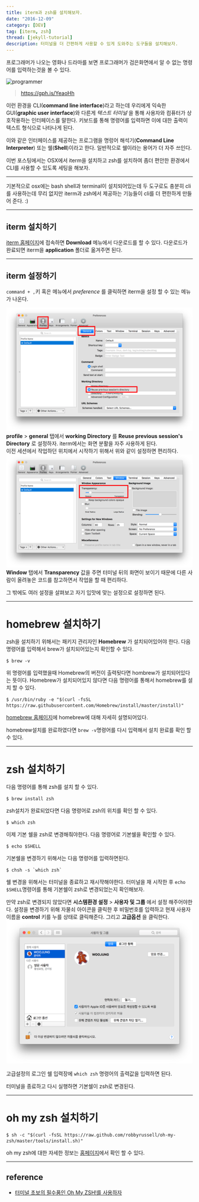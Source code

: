 ```yaml
---
title: iterm과 zsh를 설치해보자.
date: "2016-12-09"
category: [DEV]
tag: [iterm, zsh]
thread: [jekyll-tutorial]
description: 터미널을 더 간편하게 사용할 수 있게 도와주는 도구들을 설치해보자.
---
```


프로그래머가 나오는 영화나 드라마를 보면 프로그래머가 검은화면에서 알 수 없는 명령어를 입력하는것을 볼 수 있다.

![programmer](https://media.giphy.com/media/ZVik7pBtu9dNS/giphy.gif)
> https://gph.is/YeaoHh

이런 환경을 CLI(**command line interface**)라고 하는데 우리에게 익숙한 GUI(**graphic user interface**)와 다른게 *텍스트 터미널* 을 통해 사용자와 컴퓨터가 상호작용하는 인터페이스를 말한다. 키보드를 통해 명령어를 입력하면 이에 대한 출력이 텍스트 형식으로 나타나게 된다.

이와 같은 인터페이스를 제공하는 프로그램을 명렁어 해석기(**Command Line Interpreter**) 또는 쉘(**Shell**)이라고 한다. 일반적으로 쉘이라는 용어가 더 자주 쓰인다.

이번 포스팅에서는 OSX에서 iterm을 설치하고 zsh를 설치하여 좀더 편안한 환경에서 CLI를 사용할 수 있도록 세팅을 해보자.

---

기본적으로 osx에는 bash shell과 terminal이 설치되어있는데 두 도구로도 충분히 cli를 사용하는데 무리 없지만 iterm과 zsh에서 제공하는 기능들이 cli를 더 편한하게 만들어 준다. :)  

---

## iterm 설치하기

[iterm 홈페이지](https://www.iterm2.com/)에 접속하면 **Download** 메뉴에서 다운로드를 할 수 있다. 다운로드가 완료되면 iterm을 **application** 폴더로 옮겨주면 된다.

---

## iterm 설정하기
`command + ,`키 혹은 메뉴에서 *preference* 를 클릭하면 iterm을 설정 할 수 있는 메뉴가 나온다.

![예1](./iterm0.png)
**profile** > **general** 탭에서 **working Directory** 를 **Reuse previous session's Directory** 로 설정하자. iterm에서는 화면 분활을 자주 사용하게 된다.  
이전 세션에서 작업하던 위치에서 시작하기 위해서 위와 같이 설정하면 편리하다.
![예1](./iterm1.png)
**Window** 탭에서 **Transparency** 값을 주면 터미널 뒤의 화면이 보이기 때문에 다른 사람이 올려놓은 코드를 참고하면서 작업을 할 때 편리하다.

그 밖에도 여러 설정을 살펴보고 자기 입맛에 맞는 설정으로 설정하면 된다.

---

# homebrew 설치하기
zsh을 설치하기 위해서는 패키지 관리자인 **Homebrew** 가 설치되어있어야 한다. 다음 명령어를 입력해서 brew가 설치되어있는지 확인할 수 있다.


```shell
$ brew -v
```

위 명령어를 입력했을때 Homebrew의 버전이 출력됫다면 hombrew가 설치되어있다는 뜻이다. Homebrew가 설치되어있지 않다면 다음 명령어를 통해서 homebrew를 설치 할 수 있다.  

```shell
$ /usr/bin/ruby -e "$(curl -fsSL https://raw.githubusercontent.com/Homebrew/install/master/install)"
```

[homebrew 홈페이지](https://brew.sh/index_ko.html)에 homebrew에 대해 자세히 설명되어있다.

homebrew설치를 완료하였다면 `brew -v`명령어를 다시 입력해서 설치 완료를 확인 할 수 있다.

---

# zsh 설치하기

다음 명령어를 통해 zsh를 설치 할 수 있다.

```shell
$ brew install zsh
```

zsh설치가 완료되었다면 다음 명령어로 zsh의 위치를 확인 할 수 있다.

```shell
$ which zsh
```

이제 기본 쉘을 zsh로 변경해줘야한다. 다음 명령어로 기본쉘을 확인할 수 있다.
```shell
$ echo $SHELL
```

기본쉘을 변경하기 위해서는 다음 명령어를 입력하면된다.

```shell
$ chsh -s `which zsh`
```

쉘 변경을 위해서는 터미널을 종료하고 재시쟉해야한다. 터미널을 재 시작한 후 `echo $SHELL`명령어를 통해 기본쉘이 zsh로 변경되었는지 확인해보자.

만약 zsh로 변경되지 않았다면 **시스템환경 설정** > **사용자 및 그룹** 에서 설정 해주어야한다. 설정을 변경하기 위해 자물쇠 아이콘을 클릭한 후 비밀번호를 입력하고 현재 사용자이름을 **control** 키를 누를 상태로 클릭해준다. 그리고 **고급옵션** 을 클릭한다.
![예1](./setting0.png)

고급설정의 로그인 쉘 입력장에 `which zsh` 명령어의 출력값을 입력하면 된다.

터미널을 종료하고 다시 실행하면 기본쉘이 zsh로 변경된다.

---

# oh my zsh 설치하기

```shell
$ sh -c "$(curl -fsSL https://raw.github.com/robbyrussell/oh-my-zsh/master/tools/install.sh)"
```

oh my zsh에 대한 자세한 정보는 [홈페이지](http://ohmyz.sh/)에서 확인 할 수 있다.

---

## reference
- [터미널 초보의 필수품인 Oh My ZSH!를 사용하자](https://nolboo.kim/blog/2015/08/21/oh-my-zsh/)
